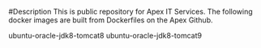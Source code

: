 #Description
This is public repository for Apex IT Services.
The following docker images are built from Dockerfiles on the Apex Github.

ubuntu-oracle-jdk8-tomcat8 
ubuntu-oracle-jdk8-tomcat9

